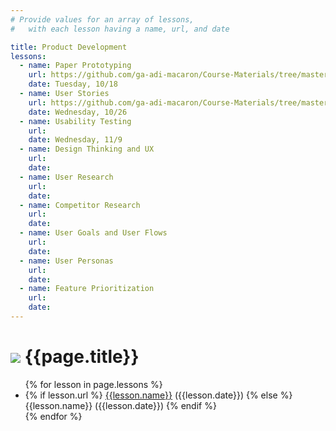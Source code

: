 ```yaml
---
# Provide values for an array of lessons,
#   with each lesson having a name, url, and date

title: Product Development
lessons:
  - name: Paper Prototyping
    url: https://github.com/ga-adi-macaron/Course-Materials/tree/master/lessons/product-development/paper-prototyping
    date: Tuesday, 10/18
  - name: User Stories
    url: https://github.com/ga-adi-macaron/Course-Materials/tree/master/lessons/testing/intro-to-testing
    date: Wednesday, 10/26
  - name: Usability Testing
    url: 
    date: Wednesday, 11/9
  - name: Design Thinking and UX
    url: 
    date: 
  - name: User Research
    url: 
    date: 
  - name: Competitor Research
    url: 
    date: 
  - name: User Goals and User Flows
    url: 
    date: 
  - name: User Personas
    url: 
    date: 
  - name: Feature Prioritization
    url: 
    date: 
---
```


# ![](https://ga-dash.s3.amazonaws.com/production/assets/logo-9f88ae6c9c3871690e33280fcf557f33.png) {{page.title}}

<ul>
  {% for lesson in page.lessons %}
  <li>
    {% if lesson.url %}
      <a href="{{lesson.url}}">{{lesson.name}}</a> ({{lesson.date}})
    {% else %}
      {{lesson.name}} ({{lesson.date}})
    {% endif %}</li>
  </li>
  {% endfor %}
</ul>
